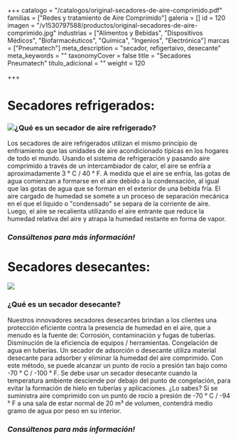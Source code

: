 +++
catalogo = "/catalogos/original-secadores-de-aire-comprimido.pdf"
familias = ["Redes y tratamiento de Aire Comprimido"]
galeria = []
id = 120
imagen = "/v1530797588/productos/original-secadores-de-aire-comprimido.jpg"
industrias = ["Alimentos y Bebidas", "Dispositivos Médicos", "Biofarmacéuticos", "Química", "Ingenios", "Electrónica"]
marcas = ["Pneumatech"]
meta_description = "secador, refigertaivo, desecante"
meta_keywords = ""
taxonomyCover = false
title = "Secadores Pneumatech"
titulo_adicional = ""
weight = 120

+++
# **Secadores refrigerados:**

### ![](https://res.cloudinary.com/novatec/v1602690485/cq5dam.web.800.800_dsxs72.jpg)**¿Qué es un secador de aire refrigerado?** 

Los secadores de aire refrigerados utilizan el mismo principio de enfriamiento que las unidades de aire acondicionado típicas en los hogares de todo el mundo. Usando el sistema de refrigeración y pasando aire comprimido a través de un intercambiador de calor, el aire se enfría a aproximadamente 3 ° C / 40 ° F. A medida que el aire se enfría, las gotas de agua comienzan a formarse en el aire debido a la condensación, al igual que las gotas de agua que se forman en el exterior de una bebida fría. El aire cargado de humedad se somete a un proceso de separación mecánica en el que el líquido o "condensado" se separa de la corriente de aire. Luego, el aire se recalienta utilizando el aire entrante que reduce la humedad relativa del aire y atrapa la humedad restante en forma de vapor.

### _Consúltenos para más información!_

# **Secadores desecantes:**

![](https://res.cloudinary.com/novatec/v1602690780/cq5dam.web.800.800_1_dvndla.jpg)

### **¿Qué es un secador desecante?** 

Nuestros innovadores secadores desecantes brindan a los clientes una protección eficiente contra la presencia de humedad en el aire, que a menudo es la fuente de: Corrosión, contaminación y fugas de tuberías. Disminución de la eficiencia de equipos / herramientas. Congelación de agua en tuberías. Un secador de adsorción o desecante utiliza material desecante para adsorber y eliminar la humedad del aire comprimido. Con este método, se puede alcanzar un punto de rocío a presión tan bajo como -70 ° C / -100 ° F. Se debe usar un secador desecante cuando la temperatura ambiente desciende por debajo del punto de congelación, para evitar la formación de hielo en tuberías y aplicaciones. ¿Lo sabes? Si se suministra aire comprimido con un punto de rocío a presión de -70 ° C / -94 ° F a una sala de estar normal de 20 m³ de volumen, contendrá medio gramo de agua por peso en su interior.

### _Consúltenos para más información!_